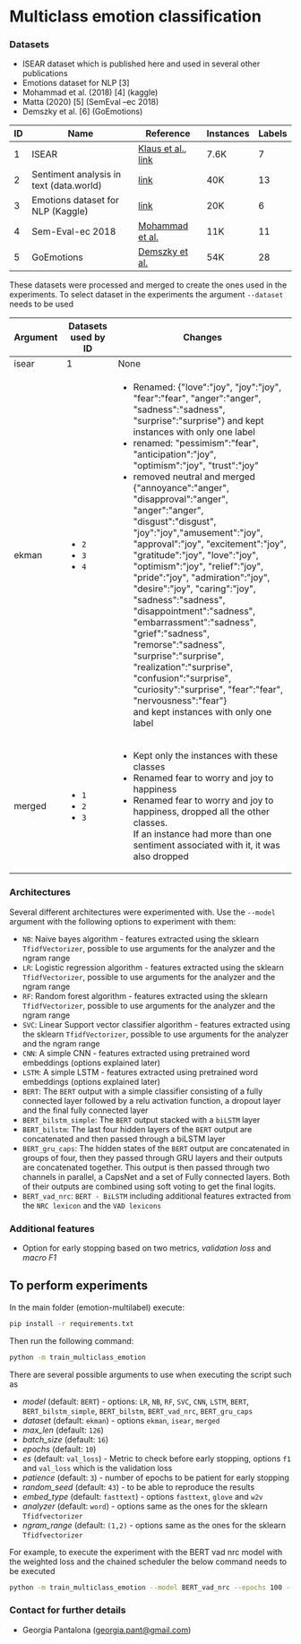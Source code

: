 # Multiclass emotion classification

### Datasets
- ISEAR dataset which is published here and used in several other publications
- Emotions dataset for NLP [3]
- Mohammad et al. (2018) [4] (kaggle)
- Matta (2020) [5] (SemEval –ec 2018)
- Demszky et al. [6] (GoEmotions)

| ID |Name | Reference | Instances | Labels |
| ----------- | ----------- | ----------- | ----------- |  ----------- |
|1| ISEAR | [Klaus et al.](https://psycnet.apa.org/doiLanding?doi=10.1037%2F0022-3514.67.1.55), [link](https://www.unige.ch/cisa/research/materials-and-online-research/research-material/)| 7.6K |7 |
|2| Sentiment analysis in text (data.world)| [link](https://data.world/crowdflower/sentiment-analysis-in-text)    | 40K | 13|
|3| Emotions dataset for NLP  (Kaggle)  | [link](https://www.kaggle.com/datasets/praveengovi/emotions-dataset-for-nlp) | 20K | 6 |
|4| Sem-Eval-ec 2018| [Mohammad et al.](https://aclanthology.org/S18-1001/) | 11K | 11|
|5| GoEmotions | [Demszky et al.](https://aclanthology.org/2020.acl-main.372/) | 54K | 28|

These datasets were processed and merged to create the ones used in the experiments. To select dataset in the experiments the argument `--dataset` needs to be used

| Argument | Datasets used by ID | Changes |
| ----------- | ----------- | ----------- | 
| isear | 1 | None |
| ekman  | <ul><li>`2`</li><li>`3`</li><li>`4`</li></ul> | <ul><li>Renamed: {"love":"joy", "joy":"joy", "fear":"fear", "anger":"anger", "sadness":"sadness", <br />"surprise":"surprise"} and kept instances with only one label</li> <li> renamed: "pessimism":"fear", "anticipation":"joy", "optimism":"joy", "trust":"joy"</li> <li> removed neutral and merged {"annoyance":"anger", "disapproval":"anger", "anger":"anger",<br /> "disgust":"disgust", "joy":"joy","amusement":"joy", "approval":"joy", "excitement":"joy",<br />"gratitude":"joy",  "love":"joy", "optimism":"joy", "relief":"joy", "pride":"joy", "admiration":"joy",<br />"desire":"joy", "caring":"joy", "sadness":"sadness", "disappointment":"sadness", <br /> "embarrassment":"sadness", "grief":"sadness",  "remorse":"sadness", "surprise":"surprise", <br /> "realization":"surprise", "confusion":"surprise", "curiosity":"surprise", "fear":"fear", "nervousness":"fear"} <br /> and kept instances with only one label</li></ul> | | 
| merged   | <ul><li>`1`</li><li>`2`</li><li>`3`</li></ul> | <ul><li>Kept only the instances with these classes</li><li>Renamed fear to worry and joy to happiness</li><li>Renamed fear to worry and joy to happiness, dropped all the other classes. <br />If an instance had more than one sentiment associated with it, it was also dropped</li></ul> |

### Architectures
Several different architectures were experimented with. Use the `--model` argument with the following options to experiment with them:
- `NB`: Naive bayes algorithm - features extracted using the sklearn `TfidfVectorizer`, possible to use arguments for the analyzer and the ngram range
- `LR`: Logistic regression algorithm - features extracted using the sklearn `TfidfVectorizer`, possible to use arguments for the analyzer and the ngram range
- `RF`: Random forest algorithm - features extracted using the sklearn `TfidfVectorizer`, possible to use arguments for the analyzer and the ngram range
- `SVC`: Linear Support vector classifier algorithm - features extracted using the sklearn `TfidfVectorizer`, possible to use arguments for the analyzer and the ngram range
- `CNN`: A simple CNN - features extracted using pretrained word embeddings (options explained later) 
- `LSTM`: A simple LSTM - features extracted using pretrained word embeddings (options explained later) 
- `BERT`: The `BERT` output with a simple classifier consisting of a fully connected layer followed by a relu activation function, a dropout layer and the final fully connected layer
- `BERT_bilstm_simple`: The `BERT` output stacked with a `biLSTM` layer
- `BERT_bilstm`: The last four hidden layers of the `BERT` output are concatenated and then passed through a biLSTM layer
- `BERT_gru_caps`: The hidden states of the `BERT` output are concatenated in groups of four, then they passed through GRU layers and their outputs are concatenated together. This output is then passed through two channels in parallel, a CapsNet and a set of Fully connected layers. Both of their outputs are combined using soft voting to get the final logits. 
- `BERT_vad_nrc`: `BERT - BiLSTM` including additional features extracted from the `NRC lexicon` and the `VAD lexicons`


### Additional features
- Option for early stopping based on two metrics, _validation loss_ and _macro F1_


## To perform experiments

In the main folder (emotion-multilabel) execute:
```bash
pip install -r requirements.txt
```
Then run the following command:

```bash
python -m train_multiclass_emotion
```

There are several possible arguments to use when executing the script such as 

* _model_ (default: `BERT`) - options: `LR`, `NB`, `RF`, `SVC`, `CNN`, `LSTM`, `BERT`, `BERT_bilstm_simple`, `BERT_bilstm`, `BERT_vad_nrc`, `BERT_gru_caps`
* _dataset_ (default: `ekman`) - options `ekman`, `isear`, `merged`
* _max_len_ (default: `126`) 
* _batch_size_ (default: `16`)
* _epochs_ (default: `10`)
* _es_ (default: `val_loss`) - Metric to check before early stopping, options `f1` and `val_loss` which is the validation loss
* _patience_ (default: `3`) - number of epochs to be patient for early stopping
* _random_seed_ (default: `43`) - to be able to reproduce the results
* _embed_type_ (default: `fasttext`) - options `fasttext`, `glove` and `w2v`
* _analyzer_ (default: `word`) - options same as the ones for the sklearn `Tfidfvectorizer`
* _ngram_range_ (default: `(1,2)` - options same as the ones for the sklearn `Tfidfvectorizer`

For example, to execute the experiment with the BERT vad nrc model with the weighted loss and the chained scheduler 
the below command needs to be executed

```bash
python -m train_multiclass_emotion --model BERT_vad_nrc --epochs 100 --petience 5 --es f1
```

### Contact for further details

- Georgia Pantalona (georgia.pant@gmail.com)